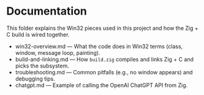 Documentation
=============

This folder explains the Win32 pieces used in this project and how the Zig + C build is wired together.

- win32-overview.md — What the code does in Win32 terms (class, window, message loop, painting).
- build-and-linking.md — How `build.zig` compiles and links Zig + C and picks the subsystem.
- troubleshooting.md — Common pitfalls (e.g., no window appears) and debugging tips.
- chatgpt.md — Example of calling the OpenAI ChatGPT API from Zig.

